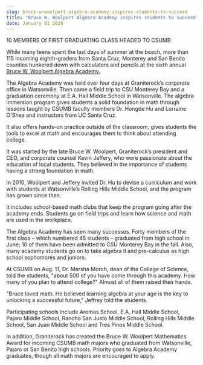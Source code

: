 ```yaml
---
slug: bruce-w-woolpert-algebra-academy-inspires-students-to-succeed
title: "Bruce W. Woolpert Algebra Academy inspires students to succeed"
date: January 01 2020
---
```


 
<p>10 MEMBERS Of FIRST GRADUATING CLASS HEADED TO CSUMB</p>
<p>
  While many teens spent the last days of summer at the beach, more than 115
  incoming eighth&#45;graders from Santa Cruz, Monterey and San Benito counties
  hunkered down with calculators and pencils at the sixth annual
  <a href="https://algebraacademy.net/">Bruce W. Woolpert Algebra Academy.</a>

  The Algebra Academy was held over four days at Graniterock’s corporate office
  in Watsonville. Then came a field trip to CSU Monterey Bay and a graduation
  ceremony at E.A. Hall Middle School in Watsonville. The algebra immersion
  program gives students a solid foundation in math through lessons taught by
  CSUMB faculty members Dr. Hongde Hu and Lorraine O'Shea and instructors from
  UC Santa Cruz.
</p>
<p>
  It also offers hands&#45;on practice outside of the classroom, gives students
  the tools to excel at math and encourages them to think about attending
  college.
</p>
<p>
  It was started by the late Bruce W. Woolpert, Graniterock’s president and CEO,
  and corporate counsel Kevin Jeffery, who were passionate about the education
  of local students. They believed in the importance of students having a strong
  foundation in math.
</p>
<p>
  In 2010, Woolpert and Jeffery invited Dr. Hu to devise a curriculum and work
  with students at Watsonville’s Rolling Hills Middle School, and the program
  has grown since then.
</p>
<p>
  It includes school&#45;based math clubs that keep the program going after the
  academy ends. Students go on field trips and learn how science and math are
  used in the workplace.
</p>
<p>
  The Algebra Academy has seen many successes. Forty members of the first class
  – which numbered 45 students – graduated from high school in June; 10 of them
  have been admitted to CSU Monterey Bay in the fall. Also, many academy
  students go on to take algebra II and pre&#45;calculus as high school
  sophomores and juniors.
</p>
<p>
  At CSUMB on Aug. 11, Dr. Marsha Moroh, dean of the College of Science, told
  the students, "about 500 of you have come through this academy. How many of
  you plan to attend college?" Almost all of them raised their hands.
</p>
<p>
  "Bruce loved math. He believed learning algebra at your age is the key to
  unlocking a successful future," Jeffrey told the students.
</p>
<p>
  Participating schools include Aromas School, E.A. Hall Middle School, Pajaro
  Middle School, Rancho San Justo Middle School, Rolling Hills Middle School,
  San Juan Middle School and Tres Pinos Middle School.
</p>
<p>
  In addition, Graniterock has created the Bruce W. Woolpert Mathematics Award
  for incoming CSUMB math majors who graduated from Watsonville, Pajaro or San
  Benito high schools. Priority goes to Algebra Academy graduates, though all
  math majors are encouraged to apply.
</p>
 
